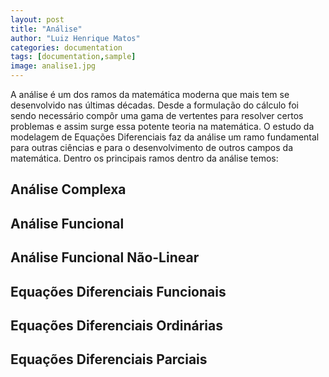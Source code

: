 ```yaml
---
layout: post
title: "Análise"
author: "Luiz Henrique Matos"
categories: documentation
tags: [documentation,sample]
image: analise1.jpg
---
```


A análise é um dos ramos da matemática moderna que mais tem se desenvolvido nas últimas décadas. Desde a formulação do cálculo foi sendo necessário compôr uma gama de vertentes para resolver certos problemas e assim  surge essa potente teoria na matemática. O estudo da modelagem de Equações Diferenciais faz da análise um ramo fundamental para outras ciências e para o desenvolvimento de outros campos da matemática. Dentro os principais ramos dentro da análise temos:


## Análise Complexa

## Análise Funcional

## Análise Funcional Não-Linear

## Equações Diferenciais Funcionais

## Equações Diferenciais Ordinárias

## Equações Diferenciais Parciais